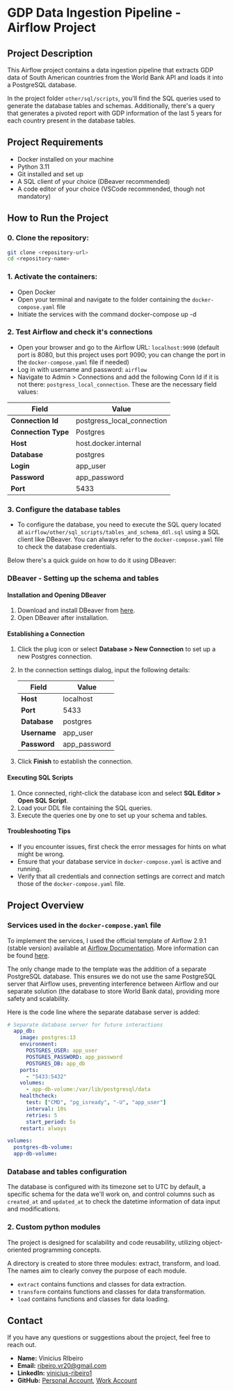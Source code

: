 # GDP Data Ingestion Pipeline - Airflow Project

## Project Description
This Airflow project contains a data ingestion pipeline that extracts GDP data of South American countries from the World Bank API and loads it into a PostgreSQL database.

In the project folder `other/sql/scripts`, you'll find the SQL queries used to generate the database tables and schemas. Additionally, there's a query that generates a pivoted report with GDP information of the last 5 years for each country present in the database tables.

## Project Requirements
- Docker installed on your machine
- Python 3.11
- Git installed and set up
- A SQL client of your choice (DBeaver recommended)
- A code editor of your choice (VSCode recommended, though not mandatory)

## How to Run the Project
### 0. Clone the repository:
   ```bash
   git clone <repository-url>
   cd <repository-name>
   ```

### 1. Activate the containers:
- Open Docker
- Open your terminal and navigate to the folder containing the `docker-compose.yaml` file
- Initiate the services with the command docker-compose up -d

### 2. Test Airflow and check it's connections
- Open your browser and go to the Airflow URL: `localhost:9090` (default port is 8080, but this project uses port 9090; you can change the port in the `docker-compose.yaml` file if needed)
- Log in with username and password: `airflow`
- Navigate to Admin > Connections and add the following Conn Id if it is not there: `postgress_local_connection`. These are the necessary field values:
<div align="left">

| Field               | Value                    |
|---------------------|--------------------------|
| **Connection Id**   | postgress_local_connection |
| **Connection Type** | Postgres                 |
| **Host**            | host.docker.internal     |
| **Database**        | postgres                 |
| **Login**           | app_user                 |
| **Password**        | app_password             |
| **Port**            | 5433                     |

</div>

### 3. Configure the database tables
- To configure the database, you need to execute the SQL query located at `airflow/other/sql_scripts/tables_and_schema_ddl.sql` using a SQL client like DBeaver. You can always refer to the `docker-compose.yaml` file to check the database credentials.


Below there's a quick guide on how to do it using DBeaver: 

### DBeaver - Setting up the schema and tables

#### Installation and Opening DBeaver
1. Download and install DBeaver from [here](https://dbeaver.io/download/).
2. Open DBeaver after installation.

#### Establishing a Connection
1. Click the plug icon or select **Database > New Connection** to set up a new Postgres connection.
2. In the connection settings dialog, input the following details:

   | Field         | Value         |
   |---------------|---------------|
   | **Host**      | localhost     |
   | **Port**      | 5433          |
   | **Database**  | postgres      |
   | **Username**  | app_user      |
   | **Password**  | app_password  |

3. Click **Finish** to establish the connection.

#### Executing SQL Scripts
1. Once connected, right-click the database icon and select **SQL Editor > Open SQL Script**.
2. Load your DDL file containing the SQL queries.
3. Execute the queries one by one to set up your schema and tables.

#### Troubleshooting Tips
- If you encounter issues, first check the error messages for hints on what might be wrong.
- Ensure that your database service in `docker-compose.yaml` is active and running.
- Verify that all credentials and connection settings are correct and match those of the `docker-compose.yaml` file.

## Project Overview

### Services used in the `docker-compose.yaml` file
To implement the services, I used the official template of Airflow 2.9.1 (stable version) available at [Airflow Documentation](https://airflow.apache.org/docs/apache-airflow/2.9.1/docker-compose.yaml). More information can be found [here](https://airflow.apache.org/docs/apache-airflow/2.9.1/).

The only change made to the template was the addition of a separate PostgreSQL database. This ensures we do not use the same PostgreSQL server that Airflow uses, preventing interference between Airflow and our separate solution (the database to store World Bank data), providing more safety and scalability.

Here is the code line where the separate database server is added:

```yaml
# Separate database server for future interactions
  app_db:
    image: postgres:13
    environment:
      POSTGRES_USER: app_user
      POSTGRES_PASSWORD: app_password
      POSTGRES_DB: app_db
    ports:
      - "5433:5432"
    volumes:
      - app-db-volume:/var/lib/postgresql/data
    healthcheck:
      test: ["CMD", "pg_isready", "-U", "app_user"]
      interval: 10s
      retries: 5
      start_period: 5s
    restart: always

volumes:
  postgres-db-volume:
  app-db-volume:
```

### Database and tables configuration
The database is configured with its timezone set to UTC by default, a specific schema for the data we'll work on, and control columns such as `created_at` and `updated_at` to check the datetime information of data input and modifications.

### 2. Custom python modules
The project is designed for scalability and code reusability, utilizing object-oriented programming concepts.

A directory is created to store three modules: extract, transform, and load. The names aim to clearly convey the purpose of each module.

- `extract` contains functions and classes for data extraction.
- `transform` contains functions and classes for data transformation.
- `load` contains functions and classes for data loading.

## Contact
If you have any questions or suggestions about the project, feel free to reach out.

- **Name:** Vinicius RIbeiro
- **Email:** [ribeiro.vr20@gmail.com](mailto:ribeiro.vr20@gmail.com)
- **LinkedIn:** [vinicius-ribeiro1](https://www.linkedin.com/in/vinicius-ribeiro1/)
- **GitHub:** [Personal Account](https://github.com/ribeiro-vs), [Work Account](https://github.com/viniciusribeir0)